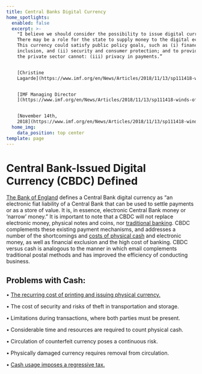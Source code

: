 ```yaml
---
title: Central Banks Digital Currency
home_spotlights:
  enabled: false
  excerpt: >-
    "I believe we should consider the possibility to issue digital currency.
    There may be a role for the state to supply money to the digital economy.
    This currency could satisfy public policy goals, such as (i) financial
    inclusion, and (ii) security and consumer protection; and to provide what
    the private sector cannot: (iii) privacy in payments.” 


    [Christine
    Lagarde](https://www.imf.org/en/News/Articles/2018/11/13/sp111418-winds-of-change-the-case-for-new-digital-currency)


    [IMF Managing Director
    ](https://www.imf.org/en/News/Articles/2018/11/13/sp111418-winds-of-change-the-case-for-new-digital-currency)


    [November 14th,
    2018](https://www.imf.org/en/News/Articles/2018/11/13/sp111418-winds-of-change-the-case-for-new-digital-currency)
  home_img:
    data_position: top center
template: page
---
```

# Central Bank-Issued Digital Currency (CBDC) Defined

[The Bank of England](https://www.bankofengland.co.uk/-/media/boe/files/working-paper/2018/broadening-narrow-money-monetary-policy-with-a-central-bank-digital-currency.pdf) defines a Central Bank digital currency as “an electronic fiat liability of a Central Bank that can be used to settle payments or as a store
of value. It is, in essence, electronic Central Bank money or ‘narrow’ money.”
It is important to note that a CBDC will not replace electronic money, physical
notes and coins, nor [traditional banking](https://s3.amazonaws.com/real.stlouisfed.org/wp/2018/2018-026.pdf). CBDC complements these existing
payment mechanisms, and addresses a number of the shortcomings and [costs
of physical cash](https://hbr.org/2014/06/the-hidden-costs-of-cash) and electronic money, as well as financial exclusion and the
high cost of banking. CBDC versus cash is analogous to the manner in which
email complements traditional postal methods and has improved the efficiency
of conducting business.

## Problems with Cash:

• [The recurring cost of printing and issuing physical currency.](https://www.mckinsey.com/industries/financial-services/our-insights/attacking-the-cost-of-cash) 

[](https://www.mckinsey.com/industries/financial-services/our-insights/attacking-the-cost-of-cash)• The cost of security and risks of theft in transportation and storage. 

• Limitations during transactions, where both parties must be present. 

• Considerable time and resources are required to count physical cash. 

• Circulation of counterfeit currency poses a continuous risk. 

• Physically damaged currency requires removal from circulation. 

• [Cash usage imposes a regressive tax.](https://hbr.org/2014/06/the-hidden-costs-of-cash)
